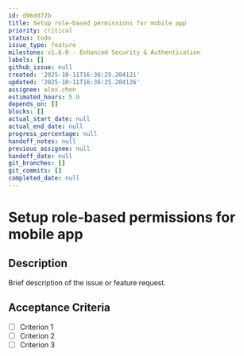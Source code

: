 ```yaml
---
id: d96dd72b
title: Setup role-based permissions for mobile app
priority: critical
status: todo
issue_type: feature
milestone: v1.6.0 - Enhanced Security & Authentication
labels: []
github_issue: null
created: '2025-10-11T16:36:25.204121'
updated: '2025-10-11T16:36:25.204126'
assignee: alex.chen
estimated_hours: 5.0
depends_on: []
blocks: []
actual_start_date: null
actual_end_date: null
progress_percentage: null
handoff_notes: null
previous_assignee: null
handoff_date: null
git_branches: []
git_commits: []
completed_date: null
---
```


# Setup role-based permissions for mobile app

## Description

Brief description of the issue or feature request.

## Acceptance Criteria

- [ ] Criterion 1
- [ ] Criterion 2
- [ ] Criterion 3